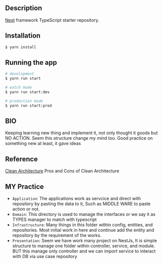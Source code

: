 ## Description

[Nest](https://github.com/nestjs/nest) framework TypeScript starter repository.

## Installation

```bash
$ yarn install
```

## Running the app

```bash
# development
$ yarn run start

# watch mode
$ yarn run start:dev

# production mode
$ yarn run start:prod
```

## BIO
Keeping learning new thing and implement it, not only thought it goods but NO ACTION. 
Seem this structure change my mind too.
Good practice on something new at least, it gave ideas

## Reference
[Clean Architecture](https://medium.com/@chaewonkong/performance-disadvantages-of-clean-architecture-a-closer-look-1fe38362c74f) Pros and Cons of Clean Architecture

## MY Practice
- `Application`: The applications work as servcice and direct with repository by pasting the data to it, Such as MIDDLE WARE to paste action or not.
- `Domain`: This directory is used to manage the interfaces or we say it as TYPES manager to match with typescript  
- `Infrastructure`: Many things in this folder within config, entities, and repositories. Most initial work in here and continue add the entity and repository by the requirement of the works.
- `Presentation`: Seem we have work many project on NestJs, It is simple structure to manage one folder within controller, service, and module. BUT this manage only controller and we can import service to interact with DB via use case repository